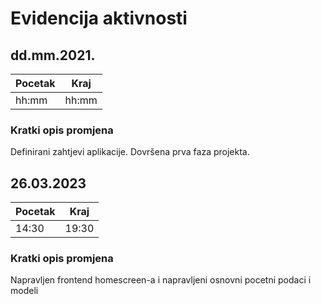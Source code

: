 # Evidencija aktivnosti
## dd.mm.2021.
Pocetak | Kraj
------- | ----
hh:mm   | hh:mm
### Kratki opis promjena
Definirani zahtjevi aplikacije.
Dovršena prva faza projekta.

## 26.03.2023

Pocetak | Kraj
------- | ----
14:30   | 19:30
### Kratki opis promjena
Napravljen frontend homescreen-a i napravljeni osnovni pocetni podaci i modeli
